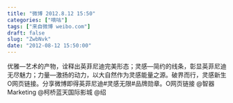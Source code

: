 ```yaml
---
title: "微博 2012.8.12 15:50"
categories: ["嘀咕"]
tags: ["来自微博 weibo.com"]
draft: false
slug: "ZwbNvk"
date: "2012-08-12 15:50:00"
---
```


<p>优雅—艺术的产物，诠释出英菲尼迪完美形态；灵感—简约的线条，彰显英菲尼迪无尽魅力；力量—激扬的动力，以大自然作为灵感能量之源。破界而行，灵感新生O网页链接。分享微博即得英菲尼迪#灵感无限#品牌勋章。O网页链接 @智器Marketing @柯桥蓝天国际影城 @绍 ​​​​</p>
